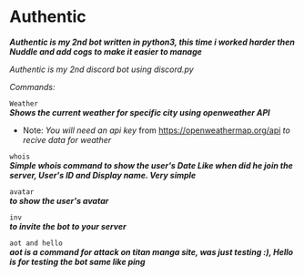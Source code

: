 # Authentic

***Authentic is my 2nd bot written in python3, this time i worked harder then Nuddle and add cogs to make it easier to manage***

*Authentic is my 2nd discord bot using discord.py*

*Commands:*

```Weather```  
***Shows the current weather for specific city using openweather API***

* Note: *You will need an api key* from https://openweathermap.org/api *to recive data for weather*

```whois```  
***Simple whois command to show the user's Date Like when did he join the server, User's ID and Display name. Very simple***

```avatar```  
***to show the user's avatar***

```inv```  
***to invite the bot to your server***

```aot and hello```  
***aot is a command for attack on titan manga site, was just testing :), Hello is for testing the bot same like ping***
